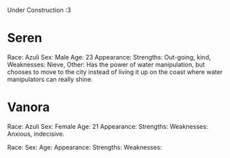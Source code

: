 Under Construction :3 

# Seren
Race: Azuli
Sex: Male
Age: 23
Appearance: 
Strengths: Out-going, kind, 
Weaknesses: Nieve, 
Other: Has the power of water manipulation, but chooses to move to the city instead of living it up on the coast where water manipulators can really shine.

# Vanora
Race: Azuli
Sex: Female
Age: 21
Appearance: 
Strengths: 
Weaknesses: Anxious, indecisive.

Race: 
Sex: 
Age:
Appearance: 
Strengths:
Weaknesses:

